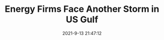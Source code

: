 ---
"title": "Energy Firms Face Another Storm in US Gulf"
"date": "2021-9-13 21:47:12"
"feed_name": "OEDIGITAL"
"feed_website": "https://www.oedigital.com/"
"feed_rss": "https://www.oedigital.com/technology/safety-security?format=feed"
"link": "https://www.oedigital.com/news/490581-energy-firms-face-another-storm-in-us-gulf"
"file": "_posts/1-1-2021-7f789d4f0c80fa3958fa89ba43b2cd213cf32d0d.md"
"accident": "0"
"drilling": "0"
---